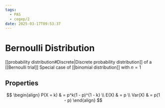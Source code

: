 ```yaml
---
tags:
  - PAS
  - cegep/2
date: 2025-03-17T09:53:37
---
```


# Bernoulli Distribution

[[probability distribution#Discrete|Discrete probability distribution]] of a [[Bernoulli trial]]
Special case of [[binomial distribution]] with $n = 1$

## Properties

$$
\begin{align}
P(X = k) & = p^k(1 - p)^{1 - k} \\
E(X) & = p \\
Var(X) & = p(1 - p)
\end{align}
$$